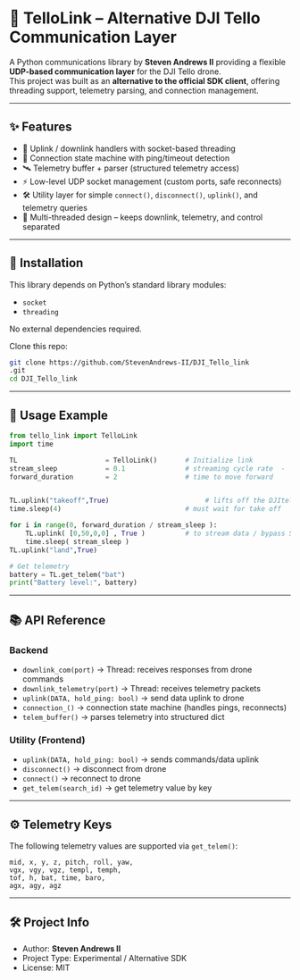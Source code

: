 # 🚁 TelloLink – Alternative DJI Tello Communication Layer  

A Python communications library by **Steven Andrews II** providing a flexible **UDP-based communication layer** for the DJI Tello drone.  
This project was built as an **alternative to the official SDK client**, offering threading support, telemetry parsing, and connection management.  

---

## ✨ Features  

- 📡 Uplink / downlink handlers with socket-based threading  
- 🔄 Connection state machine with ping/timeout detection  
- 🛰️ Telemetry buffer + parser (structured telemetry access)  
- ⚡ Low-level UDP socket management (custom ports, safe reconnects)  
- 🛠️ Utility layer for simple `connect()`, `disconnect()`, `uplink()`, and telemetry queries  
- 🔌 Multi-threaded design – keeps downlink, telemetry, and control separated  

---

## 🚀 Installation  

This library depends on Python’s standard library modules:  

- `socket`  
- `threading`  

No external dependencies required.  

Clone this repo:  

```bash
git clone https://github.com/StevenAndrews-II/DJI_Tello_link
.git
cd DJI_Tello_link
```

---

## 📖 Usage Example  

```python
from tello_link import TelloLink
import time

TL                      = TelloLink()       # Initialize link
stream_sleep            = 0.1               # streaming cycle rate  -  to test forward motion 
forward_duration        = 2                 # time to move forward


TL.uplink("takeoff",True)                        # lifts off the DJItello drone - see drone documentation 
time.sleep(4)                               # must wait for take off 

for i in range(0, forward_duration / stream_sleep ):
    TL.uplink( [0,50,0,0] , True )          # to stream data / bypass SDK keepalive must set to (True)          
    time.sleep( stream_sleep )
TL.uplink("land",True)

# Get telemetry
battery = TL.get_telem("bat")
print("Battery level:", battery)
```

---


## 📚 API Reference  

### Backend  
- `downlink_com(port)` → Thread: receives responses from drone commands  
- `downlink_telemetry(port)` → Thread: receives telemetry packets  
- `uplink(DATA, hold_ping: bool)` → send data uplink to drone  
- `connection_()` → connection state machine (handles pings, reconnects)  
- `telem_buffer()` → parses telemetry into structured dict  

### Utility (Frontend)  
- `uplink(DATA, hold_ping: bool)` → sends commands/data uplink  
- `disconnect()` → disconnect from drone  
- `connect()` → reconnect to drone  
- `get_telem(search_id)` → get telemetry value by key  

---

## ⚙️ Telemetry Keys  

The following telemetry values are supported via `get_telem()`:  

```
mid, x, y, z, pitch, roll, yaw, 
vgx, vgy, vgz, templ, temph, 
tof, h, bat, time, baro, 
agx, agy, agz
```

---

## 🛠️ Project Info  

- Author: **Steven Andrews II**  
- Project Type: Experimental / Alternative SDK  
- License: MIT 
